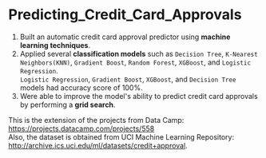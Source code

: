 # Predicting_Credit_Card_Approvals

1. Built an automatic credit card approval predictor using **machine learning techniques**.  
2. Applied several **classification models** such as <code>Decision Tree</code>, <code>K-Nearest Neighbors(KNN)</code>, <code>Gradient Boost</code>, <code>Random Forest</code>, <code>XGBoost</code>, and <code>Logistic Regression</code>.  
<code>Logistic Regression</code>, <code>Gradient Boost</code>, <code>XGBoost</code>, and <code>Decision Tree</code> models had accuracy score of 100%.  
3. Were able to improve the model's ability to predict credit card approvals by performing a **grid search**.

This is the extension of the projects from Data Camp: https://projects.datacamp.com/projects/558  
Also, the dataset is obtained from UCI Machine Learning Repository: http://archive.ics.uci.edu/ml/datasets/credit+approval.


